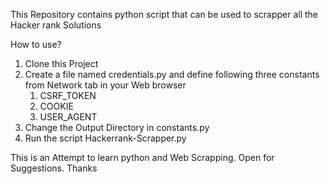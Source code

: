 This Repository contains python script that can be used to scrapper all the Hacker rank Solutions

How to use?
1. Clone this Project
2. Create a file named credentials.py and define following three constants from Network tab in your Web browser
    1. CSRF_TOKEN
    2. COOKIE
    3. USER_AGENT
3. Change the Output Directory in constants.py
4. Run the script Hackerrank-Scrapper.py
    

This is an Attempt to learn python and Web Scrapping. Open for Suggestions. 
Thanks  